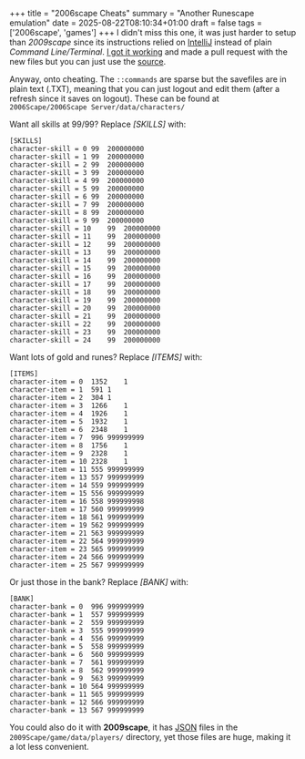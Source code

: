 +++
title = "2006scape Cheats"
summary = "Another Runescape emulation"
date = 2025-08-22T08:10:34+01:00
draft = false
tags = ['2006scape', 'games']
+++
I didn't miss this one, it was just harder to setup than *2009scape* since its instructions relied on [IntelliJ](https://www.jetbrains.com/idea/) instead of plain *Command Line/Terminal*. [I got it working](https://github.com/hyperagon/2006Scape) and made a pull request with the new files but you can just use the [source](https://github.com/2006-Scape/2006Scape).

Anyway, onto cheating. The `::commands` are sparse but the savefiles are in plain text (.TXT), meaning that you can just logout and edit them (after a refresh since it saves on logout). These can be found at `2006Scape/2006Scape Server/data/characters/`

Want all skills at 99/99? Replace *[SKILLS]* with:
```
[SKILLS]
character-skill = 0	99	200000000
character-skill = 1	99	200000000
character-skill = 2	99	200000000
character-skill = 3	99	200000000
character-skill = 4	99	200000000
character-skill = 5	99	200000000
character-skill = 6	99	200000000
character-skill = 7	99	200000000
character-skill = 8	99	200000000
character-skill = 9	99	200000000
character-skill = 10	99	200000000
character-skill = 11	99	200000000
character-skill = 12	99	200000000
character-skill = 13	99	200000000
character-skill = 14	99	200000000
character-skill = 15	99	200000000
character-skill = 16	99	200000000
character-skill = 17	99	200000000
character-skill = 18	99	200000000
character-skill = 19	99	200000000
character-skill = 20	99	200000000
character-skill = 21	99	200000000
character-skill = 22	99	200000000
character-skill = 23	99	200000000
character-skill = 24	99	200000000
```

Want lots of gold and runes? Replace *[ITEMS]* with:
```
[ITEMS]
character-item = 0	1352	1
character-item = 1	591	1
character-item = 2	304	1
character-item = 3	1266	1
character-item = 4	1926	1
character-item = 5	1932	1
character-item = 6	2348	1
character-item = 7	996	999999999
character-item = 8	1756	1
character-item = 9	2328	1
character-item = 10	2328	1
character-item = 11	555	999999999
character-item = 13	557	999999999
character-item = 14	559	999999999
character-item = 15	556	999999999
character-item = 16	558	999999998
character-item = 17	560	999999999
character-item = 18	561	999999999
character-item = 19	562	999999999
character-item = 21	563	999999999
character-item = 22	564	999999999
character-item = 23	565	999999999
character-item = 24	566	999999999
character-item = 25	567	999999999
```

Or just those in the bank? Replace *[BANK]* with:
```
[BANK]
character-bank = 0	996	999999999
character-bank = 1	557	999999999
character-bank = 2	559	999999999
character-bank = 3	555	999999999
character-bank = 4	556	999999999
character-bank = 5	558	999999999
character-bank = 6	560	999999999
character-bank = 7	561	999999999
character-bank = 8	562	999999999
character-bank = 9	563	999999999
character-bank = 10	564	999999999
character-bank = 11	565	999999999
character-bank = 12	566	999999999
character-bank = 13	567	999999999
```

You could also do it with **2009scape**, it has [JSON](https://www.json.org/json-en.html) files in the `2009Scape/game/data/players/` directory, yet those files are huge, making it a lot less convenient.
